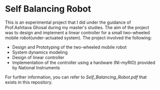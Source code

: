 # Self Balancing Robot

This is an experimental project that I did under the guidance of Prof.Ashitava Ghosal during my master's studies. The aim of the project was to design and implement a linear controller for a small two-wheeled mobile robot(under-actuated system). The project involved the following:
- Design and Prototyping of the two-wheeled mobile robot
- System dynamics modeling
- Design of linear controller
- Implementation of the controller using a hardware (NI-myRIO) provided by National Instruments

For further information, you can refer to *Self_Balancing_Robot.pdf* that exists in this repository.
